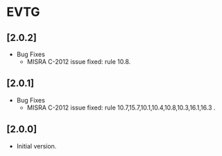 # EVTG

## [2.0.2]

- Bug Fixes
  - MISRA C-2012 issue fixed: rule 10.8.

## [2.0.1]

- Bug Fixes
  - MISRA C-2012 issue fixed: rule 10.7,15.7,10.1,10.4,10.8,10.3,16.1,16.3 .

## [2.0.0]

- Initial version.
